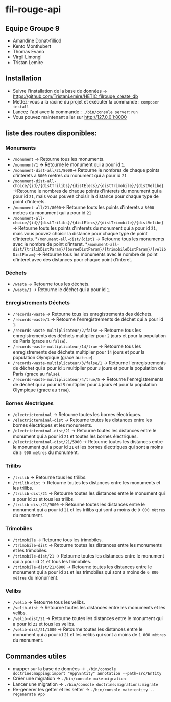 # fil-rouge-api

## Equipe Groupe 9
- Amandine Donat-filliod
- Kento Monthubert
- Thomas Evano
- Virgil Limongi
- Tristan Lemire

## Installation
* Suivre l'installation de la base de données -> https://github.com/TristanLemire/HETIC_filrouge_create_db
* Mettez-vous a la racine du projet et exécuter la commande : `composer install`
* Lancez l'api avec la commande : `./bin/console server:run`
* Vous pouvez maintenant aller sur http://127.0.0.1:8000

## liste des routes disponibles:

### Monuments
* `/monument` -> Retourne tous les monuments.
* `/monument/1` -> Retourne le monument qui a pour id `1`. 
* `/monument-dist-all/21/8000`-> Retourne le nombres de chaque points d'interets a `8000` metres du monument qui a pour id `21`
* `/monument-dist-all-choice/{id}/{distTrilibs}/{distElecs}/{distTrimobile}/{distVelibe}` ->Retourne le nombres de chaque points d'interets du monument qui a pour id `21`, mais vous pouvez choisir la distance pour chaque type de point d'interets.
* `/monument-all/21/8000`-> Retourne touts les points d'interets a `8000` metres du monument qui a pour id `21`
* `/monument-all-choice/{id}/{distTrilibs}/{distElecs}/{distTrimobile}/{distVelibe}` -> Retourne touts les points d'interets du monument qui a pour id `21`, mais vous pouvez choisir la distance pour chaque type de point d'interets.
*`/monument-all-dist/{dist}` ->  Retourne tous les monuments avec le nombre de point d'interet.
*`/monument-all-dist/{trilibDistParam}/{borneDistParam}/{trimobileDistParam}/{velibDistParam}` -> Retourne tous les monuments avec le nombre de point d'interet avec des distances pour chaque point d'interet.

### Déchets
* `/waste` -> Retourne tous les déchets.
* `/waste/1` -> Retourne le déchet qui a pour id `1`.

### Enregistrements Déchets
* `/records-waste` -> Retourne tous les enregistrements des déchets.
* `/records-waste/1` -> Retourne l'enregistrements de déchet qui a pour id `1`.
* `/records-waste-multiplicateur/2/false` -> Retourne tous les enregistrements des déchets multiplier pour `2` jours et pour la population de Paris (grace au `false`).
* `/records-waste-multiplicateur/14/true` -> Retourne tous les enregistrements des déchets multiplier pour `14` jours et pour la population Olympique (grace au `true`).
* `/records-waste-multiplicateur/3/false/1` -> Retourne l'enregistrements de déchet qui a pour id `1` multiplier pour `3` jours et pour la population de Paris (grace au `false`).
* `/records-waste-multiplicateur/4/true/5` -> Retourne l'enregistrements de déchet qui a pour id `5` multiplier pour `4` jours et pour la population Olympique (grace au `true`).

### Bornes électriques
* `/electricterminal` -> Retourne toutes les bornes électriques.
* `/electricterminal-dist` -> Retourne toutes les distances entre les bornes électriques et les monuments.
* `/electricterminal-dist/21` -> Retourne toutes les distances entre le monument qui a pour id `21` et toutes les bornes électriques.
* `/electricterminal-dist/21/5900` -> Retourne toutes les distances entre le monument qui a pour id `21` et les bornes électriques qui sont a moins de `5 900 mètres` du monument.

### Trilibs
* `/trilib` -> Retourne tous les trilibs.
* `/trilib-dist` -> Retourne toutes les distances entre les monuments et les trilibs.
* `/trilib-dist/21` -> Retourne toutes les distances entre le monument qui a pour id `21` et tous les trilibs.
* `/trilib-dist/21/9000` -> Retourne toutes les distances entre le monument qui a pour id `21` et les trilibs qui sont a moins de `9 000 mètres` du monument.

### Trimobiles
* `/trimobile` -> Retourne tous les trimobiles.
* `/trimobile-dist` -> Retourne toutes les distances entre les monuments et les trimobiles.
* `/trimobile-dist/21` -> Retourne toutes les distances entre le monument qui a pour id `21` et tous les trimobiles.
* `/trimobile-dist/21/6800` -> Retourne toutes les distances entre le monument qui a pour id `21` et les trimobiles qui sont a moins de `6 800 mètres` du monument.

### Velibs
* `/velib` -> Retourne tous les velibs.
* `/velib-dist` -> Retourne toutes les distances entre les monuments et les velibs.
* `/velib-dist/21` -> Retourne toutes les distances entre le monument qui a pour id `21` et tous les velibs.
* `/velib-dist/21/1000` -> Retourne toutes les distances entre le monument qui a pour id `21` et les velibs qui sont a moins de `1 000 mètres` du monument.

## Commandes utiles
* mapper sur la base de données -> `./bin/console doctrine:mapping:import "App\Entity" annotation --path=src/Entity`
* Créer une migration -> `./bin/console make:migration`
* Lancer une migration -> `./bin/console doctrine:migrations:migrate`
* Re-générer les getter et les setter -> `./bin/console make:entity --regenerate App`

